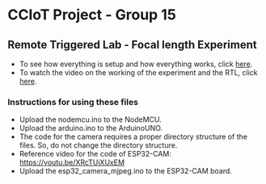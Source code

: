 # CCIoT Project - Group 15
## Remote Triggered Lab - Focal length Experiment

* To see how everything is setup and how everything works, click [here](https://github.com/Gokulraj-R-002/cciot-focal_length/blob/main/CC-Iot_Team15.pdf).
* To watch the video on the working of the experiment and the RTL, click [here](https://youtu.be/c9rTZ5U8qAE).

### Instructions for using these files

* Upload the nodemcu.ino to the NodeMCU.
* Upload the arduino.ino to the ArduinoUNO.
* The code for the camera requires a proper directory structure of the files. So, do not change the directory structure.
* Reference video for the code of ESP32-CAM: https://youtu.be/XRcTUiXUxEM
* Upload the esp32_camera_mjpeg.ino to the ESP32-CAM board.
